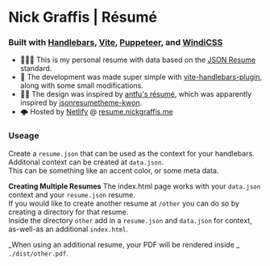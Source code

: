 # Nick Graffis | Résumé
### Built with [Handlebars](https://handlebarsjs.com), [Vite](https://vitejs.dev), [Puppeteer](https://github.com/puppeteer/puppeteer), and [WindiCSS](https://windicss.org)

* 👨🏻‍💼 This is my personal resume with data based on the [JSON Resume](https://jsonresume.org/) standard.
* 🥸 The development was made super simple with [vite-handlebars-plugin](https://github.com/alexlafroscia/vite-plugin-handlebars/issues), along with some small modifications.
* 🙏🎨 The design was inspired by [antfu's résumé](https://github.com/antfu/resume), which was apparently inspired by [jsonresumetheme-kwon](https://github.com/icoloma/jsonresume-theme-kwan). 
* 🌩 Hosted by [Netlify](https://www.netlify.com) @ [resume.nickgraffis.me](https://resume.nickgraffis.me)

### Useage
Create a `resume.json` that can be used as the context for your handlebars. Additonal context can be created at `data.json`. <br>This can be something like an accent color, or some meta data.

**Creating Multiple Resumes**
The index.html page works with your `data.json` context and your `resume.json` resume.<br>
If you would like to create another resume at `/other` you can do so by creating a directory for that resume.<br>
Inside the directory `other` add in a `resume.json` and `data.json` for context, as-well-as an additional `index.html`.

_When using an additional resume, your PDF will be rendered inside _ `./dist/other.pdf`.
